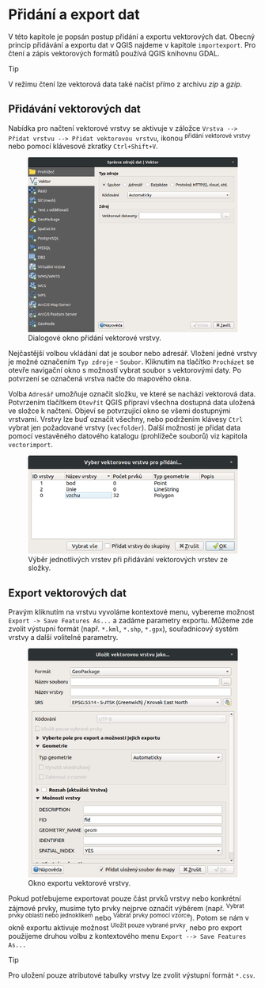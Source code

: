 # Přidání a export dat

V této kapitole je popsán postup přidání a exportu vektorových dat.
Obecný princip přidávání a exportu dat v QGIS najdeme v kapitole
`importexport`. Pro čtení a zápis vektorových formátů používá QGIS
knihovnu GDAL.

> [!TIP]
> V režimu čtení lze vektorová data také načíst přímo z archivu *zip* a
> *gzip*.

## Přidávání vektorových dat

Nabídka pro načtení vektorové vrstvy se aktivuje v záložce
`Vrstva --> Přidat vrstvu --> Přidat vektorovou vrstvu`, ikonou
<sup>přidání vektorové vrstvy</sup> nebo pomocí klávesové zkratky
`Ctrl+Shift+V`.

<figure>
<img src="images/qgis_ogc_addvector_icons.png"
alt="images/qgis_ogc_addvector_icons.png" />
<figcaption>Dialogové okno přidání vektorové vrstvy.</figcaption>
</figure>

Nejčastější volbou vkládání dat je soubor nebo adresář. Vložení jedné
vrstvy je možné označením `Typ zdroje` - `Soubor`. Kliknutím na tlačítko
`Procházet` se otevře navigační okno s možností vybrat soubor s
vektorovými daty. Po potvrzení se označená vrstva načte do mapového
okna.

Volba `Adresář` umožňuje označit složku, ve které se nachází vektorová
data. Potvrzením tlačítkem `Otevřít` QGIS připraví všechna dostupná data
uložená ve složce k načtení. Objeví se potvrzující okno se všemi
dostupnými vrstvami. Vrstvy lze buď označit všechny, nebo podržením
klávesy `Ctrl` vybrat jen požadované vrstvy (`vecfolder`). Další
možností je přidat data pomocí vestavěného datového katalogu (prohlížeče
souborů) viz kapitola `vectorimport`.

<div id="vecfolder">

<figure>
<img src="images/qgis_ogc_addvector_selectfromfolder.png"
alt="images/qgis_ogc_addvector_selectfromfolder.png" />
<figcaption>Výběr jednotlivých vrstev při přidávání vektorových vrstev
ze složky.</figcaption>
</figure>

</div>

## Export vektorových dat

Pravým kliknutím na vrstvu vyvoláme kontextové menu, vybereme možnost
`Export -> Save Features As...` a zadáme parametry exportu. Můžeme zde
zvolit výstupní formát (např. `*.kml`, `*.shp`, `*.gpx`), souřadnicový
systém vrstvy a další volitelné parametry.

<figure>
<img src="images/vector_saveas.png" alt="images/vector_saveas.png" />
<figcaption>Okno exportu vektorové vrstvy.</figcaption>
</figure>

Pokud potřebujeme exportovat pouze část prvků vrstvy nebo konkrétní
zájmové prvky, musíme tyto prvky nejprve označit výběrem (např.
<sup>Vybrat prvky oblastí nebo jednoklikem</sup> nebo <sup>Vabrat prvky
pomocí vzorce</sup>). Potom se nám v okně exportu aktivuje možnost
<sup>Uložit pouze vybrané prvky</sup>, nebo pro export použijeme druhou
volbu z kontextového menu `Export --> Save Features As...`

> [!TIP]
> Pro uložení pouze atributové tabulky vrstvy lze zvolit výstupní formát
> `*.csv`.
